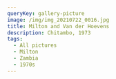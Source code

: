 ```yaml
---
queryKey: gallery-picture
image: /img/img_20210722_0016.jpg
title: Milton and Van der Hoevens
description: Chitambo, 1973
tags:
  - All pictures
  - Milton
  - Zambia
  - 1970s
---
```

